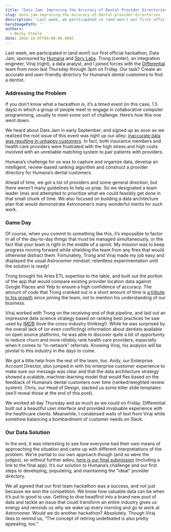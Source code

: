 ```yaml
---
title: 'Data Jam: Improving the Accuracy of Dental Provider Directories'
slug: data-jam-improving-the-accuracy-of-dental-provider-directories
description: 'Last week, we participated in (and won!) our first official hackathon, Data Jam, sponsored by Humana and Spry Labs.'
heroImagePath: ''
authors:
  - Becky Steele
date: 2016-10-07T00:00:00.000Z
---
```


Last week, we participated in (and won!) our first official hackathon, Data Jam, sponsored by [Humana](https://www.humana.com/) and [Spry Labs](https://www.sprylabs.co/). Trong (center), an integration engineer, Viraj (right), a data analyst, and I joined forces with the [Differential](https://differential.com/) team from noon last Thursday through 3pm on Friday. Our task? Create an accurate and user-friendly directory for Humana’s dental customers to find a dentist.

### Addressing&nbsp;the Problem

If you don’t know what a hackathon is, it’s a timed event (in this case, 1.5 days) in which a group of people meet to engage in collaborative computer programming, usually to meet some sort of challenge. Here’s how this one went down:

We heard about Data Jam in early September, and signed up as soon as we realized the root issue of this event was right up our alley: [inaccurate data was resulting in unhappy customers](https://www.the-hackfest.com/events/data-jam---presented-humana/). In fact, both insurance members and health care providers were frustrated with the high stress and high costs involved with an unreliable matching system to pair patients with providers.

Humana’s challenge for us was to capture and organize data, develop an intelligent, review-based ranking algorithm and construct a provider directory for Humana’s dental customers.

Ahead of time, we got a list of providers and some general direction, but there weren’t many guidelines to help us prep. So we designated a team leader (me) and attempted to prioritize what we _could_ feasibly get done in that small chunk of time. We also focused on building a data architecture plan that would demonstrate Astronomer’s many wonderful merits for such work.

### Game Day

Of course, when you commit to something like this, it’s impossible to factor in all of the day-to-day things that must be managed simultaneously, or the fact that your team is right in the middle of a sprint. My mission was to keep progress moving forward while shielding the team from any fires that would otherwise distract them. Fortunately, Trong and Viraj made my job easy and displayed the usual Astronomer mindset: relentless experimentation until the solution is ready!

Trong brought his Aries ETL expertise to the table, and built out the portion of the app that would compare existing provider location data against Google Places and Yelp to ensure a high confidence of accuracy. The amount of code that Trong cranked out in a short amount of time is [a tribute to his growth](https://www.astronomer.io/blog/trong-le-the-story-of-how-i-finally-joined-astronomer) since joining the team, not to mention his understanding of our business.

Viraj worked with Trong on the receiving end of that pipeline, and laid out an impressive data science strategy based on ranking best practices he saw used by [IMDB](https://www.imdb.com/) (love the cross-industry thinking!). While he was surprised by the overall lack of (or even conflicting) information about dentists available on open source platforms, he was able to discover quite a bit of opportunity to reduce churn and more reliably rank health care providers, especially when it comes to “in-network” referrals. Knowing Viraj, his analysis will be pivotal to this industry in the days to come.&nbsp;

We got a little help from the rest of the team, too. Andy, our Enterprise Account Director, also jumped in with his enterprise customer experience to make sure our message was clear and that the data architecture strategy showed a scalable, machine-learning model that would flex based on the feedback of Humana’s dental customers over time (ranked/weighted review system). Chris, our Head of Design, slacked us some killer slide templates (we’ll reveal those at the end of this post).

We worked all day Thursday and as much as we could on Friday. Differential built out a beautiful user interface and provided invaluable&nbsp;experience with the healthcare clients. Meanwhile,&nbsp;I condensed walls of text from Viraj while somehow balancing a bombardment of customer needs on Slack.

### Our Data Solution

In the end, it was interesting to see how everyone had their own means of approaching the situation and came up with different interpretations of the problem. We’re partial to our own approach though (and so were the judges), so without further adieu, [here is our final submission](https://docs.google.com/presentation/d/1UCqGH1yKGik5SFIorJsop49LeoLPywRP3tdA4ScoWZQ/edit?usp=sharing) (including a link to the final app). It’s our solution to Humana’s challenge and our first steps to developing, populating, and maintaining the “ideal” provider directory.

We all agreed that our first team hackathon was a success, and not just because we won the competition. We know how valuable data can be when it’s put to good to use. Getting to dive headfirst into a brand new pool of data and tackle an issue that could transform an entire industry gives us energy and reminds us why we wake up every morning and go to work at Astronomer. Would we do another hackathon? Absolutely. Though Viraj likes to remind us, “The concept of retiring undefeated is also pretty appealing, too.”


